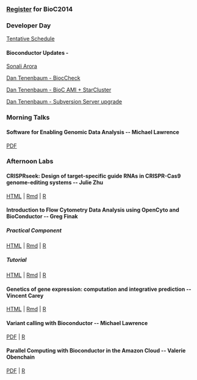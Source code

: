 ### [Register](https://register.bioconductor.org/BioC2014/) for BioC2014

### Developer Day

[Tentative Schedule](./developer-day)

#### Bioconductor Updates - 

[Sonali Arora](Sonali_bioc_beamer.pdf)

[Dan Tenenbaum - BiocCheck](https://docs.google.com/presentation/d/1TDpr9kfA_UzIzp0NGIpeRc8iKjer_FbjnPMPr7D570A/edit?usp=sharing
)

[Dan Tenenbaum - BioC AMI + StarCluster](https://docs.google.com/presentation/d/1_jylew2T4AQ2RVPOJe6LYPpv0q9lw_FIQLKMA10idl4/edit?usp=sharing)

[Dan Tenenbaum - Subversion Server upgrade](https://docs.google.com/presentation/d/1_KN_FLXlzcY_iaOlo6Xer-3m_hAFPDhpelF4NalyFQA/edit?usp=sharing)
### Morning Talks

#### Software for Enabling Genomic Data Analysis -- Michael Lawrence

[PDF](Lawrence_Talk.pdf)



### Afternoon Labs

#### CRISPRseek: Design of target-specific guide RNAs in CRISPR-Cas9 genome-editing systems -- Julie Zhu

[HTML](CRISPRdemo.html) | [Rmd](CRISPRdemo.Rmd) | [R](CRISPRdemo.R)

#### Introduction to Flow Cytometry Data Analysis using OpenCyto and BioConductor -- Greg Finak

##### _Practical Component_

[HTML](OpenCytoPracticalComponent.html) | [Rmd](OpenCytoPracticalComponent.Rmd) | [R](OpenCytoPracticalComponent.R)

##### _Tutorial_

[HTML](OpenCytoTutorial.html) | [Rmd](OpenCytoTutorial.Rmd) | [R](OpenCytoTutorial.R)

#### Genetics of gene expression: computation and integrative prediction -- Vincent Carey

[HTML](eqtl2014.html) | [Rmd](eqtl2014.Rmd) | [R](eqtl2014.R)


#### Variant calling with Bioconductor -- Michael Lawrence

[PDF](Lawrence_Tutorial.pdf) | [R](Lawrence_Tutorial.R)

#### Parallel Computing with Bioconductor in the Amazon Cloud -- Valerie Obenchain

[PDF](ParallelBioc.pdf) | [R](ParallelBioc.R)


